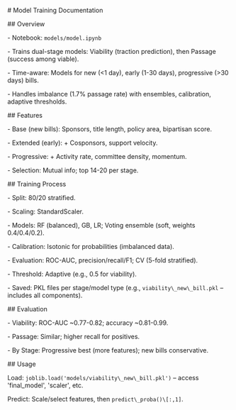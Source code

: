 \# Model Training Documentation



\## Overview

\- Notebook: `models/model.ipynb`

\- Trains dual-stage models: Viability (traction prediction), then Passage (success among viable).

\- Time-aware: Models for new (<1 day), early (1-30 days), progressive (>30 days) bills.

\- Handles imbalance (1.7% passage rate) with ensembles, calibration, adaptive thresholds.



\## Features

\- Base (new bills): Sponsors, title length, policy area, bipartisan score.

\- Extended (early): + Cosponsors, support velocity.

\- Progressive: + Activity rate, committee density, momentum.

\- Selection: Mutual info; top 14-20 per stage.



\## Training Process

\- Split: 80/20 stratified.

\- Scaling: StandardScaler.

\- Models: RF (balanced), GB, LR; Voting ensemble (soft, weights 0.4/0.4/0.2).

\- Calibration: Isotonic for probabilities (imbalanced data).

\- Evaluation: ROC-AUC, precision/recall/F1; CV (5-fold stratified).

\- Threshold: Adaptive (e.g., 0.5 for viability).

\- Saved: PKL files per stage/model type (e.g., `viability\_new\_bill.pkl` – includes all components).



\## Evaluation

\- Viability: ROC-AUC ~0.77-0.82; accuracy ~0.81-0.99.

\- Passage: Similar; higher recall for positives.

\- By Stage: Progressive best (more features); new bills conservative.



\## Usage

Load: `joblib.load('models/viability\_new\_bill.pkl')` – access 'final\_model', 'scaler', etc.

Predict: Scale/select features, then `predict\_proba()\[:,1]`.


